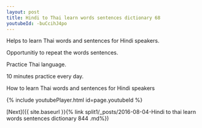 ```yaml
---
layout: post
title: Hindi to Thai learn words sentences dictionary 68 
youtubeId: -buCcihJ4po
---
```

 
 
Helps to learn Thai words and sentences for Hindi speakers.

Opportunitiy to repeat the words sentences. 

Practice Thai language. 
 
10 minutes practice every day. 
 
How to learn Thai words and sentences for Hindi speakers 
 
{% include youtubePlayer.html id=page.youtubeId %}
 
 
[Next]({{ site.baseurl }}{% link  split1/_posts/2016-08-04-Hindi to thai learn words sentences dictionary 844 .md%})
 
